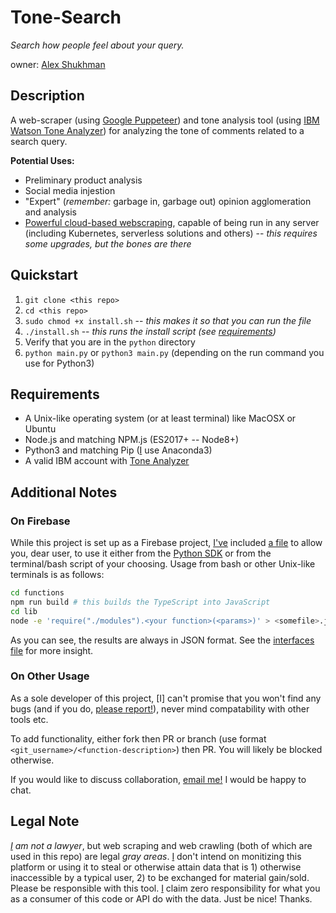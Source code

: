# Tone-Search

_Search how people feel about your query._

owner: [Alex Shukhman](https://github.com/alexshukhman)

## Description

A web-scraper (using [Google Puppeteer](https://developers.google.com/web/tools/puppeteer)) and tone analysis tool (using [IBM Watson Tone Analyzer](https://www.ibm.com/watson/services/tone-analyzer/)) for analyzing the tone of comments related to a search query.

**Potential Uses:**

- Preliminary product analysis
- Social media injestion
- "Expert" (_remember:_ garbage in, garbage out) opinion agglomeration and analysis
- [Powerful cloud-based webscraping](#Legal-Note), capable of being run in any server (including Kubernetes, serverless solutions and others) -- _this requires some upgrades, but the bones are there_

## Quickstart

1. `git clone <this repo>`
2. `cd <this repo>`
3. `sudo chmod +x install.sh` -- _this makes it so that you can run the file_
4. `./install.sh` -- _this runs the install script (see [requirements](#Requirements))_
5. Verify that you are in the `python` directory
6. `python main.py` or `python3 main.py` (depending on the run command you use for Python3)

## Requirements

- A Unix-like operating system (or at least terminal) like MacOSX or Ubuntu
- Node.js and matching NPM.js (ES2017+ -- Node8+)
- Python3 and matching Pip ([I](https://github.com/alexshukhman) use Anaconda3)
- A valid IBM account with [Tone Analyzer](https://cloud.ibm.com/catalog/services/tone-analyzer)

## Additional Notes

### On Firebase

While this project is set up as a Firebase project, [I've](https://github.com/alexshukhman) included [a file](functions/modules) to allow you, dear user, to use it either from the [Python SDK](python/main.py) or from the terminal/bash script of your choosing. Usage from bash or other Unix-like terminals is as follows:

```sh
cd functions
npm run build # this builds the TypeScript into JavaScript
cd lib
node -e 'require("./modules").<your function>(<params>)' > <somefile>.json
```

As you can see, the results are always in JSON format. See the [interfaces file](functions/src/interfaces/index.ts) for more insight.

### On Other Usage

As a sole developer of this project, [I] can't promise that you won't find any bugs (and if you do, [please report!](https://github.com/AlexShukhman/Tone-Search/issues)), never mind compatability with other tools etc.

To add functionality, either fork then PR or branch (use format `<git_username>/<function-description>`) then PR. You will likely be blocked otherwise.

If you would like to discuss collaboration, [email me!](https://email-alex.com) I would be happy to chat.

## Legal Note

_[I](https://github.com/alexshukhman) am not a lawyer_, but web scraping and web crawling (both of which are used in this repo) are legal _gray areas_. [I](https://github.com/alexshukhman) don't intend on monitizing this platform or using it to steal or otherwise attain data that is 1) otherwise inaccessible by a typical user, 2) to be exchanged for material gain/sold. Please be responsible with this tool. [I](https://github.com/alexshukhman) claim zero responsibility for what you as a consumer of this code or API do with the data. Just be nice! Thanks.
